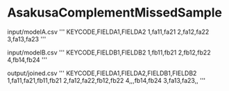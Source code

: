 AsakusaComplementMissedSample
=============================

input/modelA.csv
  '''
  KEYCODE,FIELDA1,FIELDA2
  1,fa11,fa21
  2,fa12,fa22
  3,fa13,fa23
  '''

input/modelB.csv
  '''
  KEYCODE,FIELDB1,FIELDB2
  1,fb11,fb21
  2,fb12,fb22
  4,fb14,fb24
  '''

output/joined.csv
  '''
  KEYCODE,FIELDA1,FIELDA2,FIELDB1,FIELDB2
  1,fa11,fa21,fb11,fb21
  2,fa12,fa22,fb12,fb22
  4,,,fb14,fb24
  3,fa13,fa23,,
  '''
